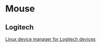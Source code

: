 # Mouse

## Logitech

[Linux device manager for Logitech devices](https://github.com/pwr-Solaar/Solaar)

